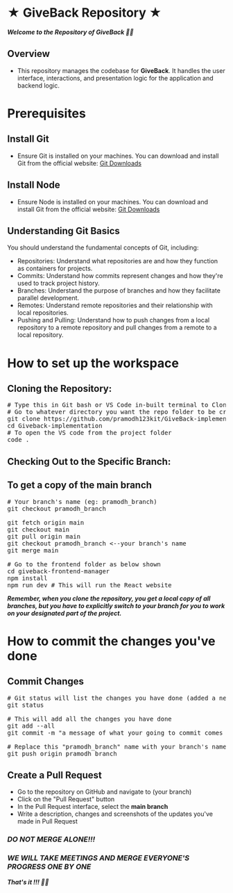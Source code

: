 # ★ GiveBack Repository ★  
_**Welcome to the Repository of **GiveBack** 👨‍🎓**_

## Overview
* This repository manages the codebase for **GiveBack**. It handles the user interface, interactions, and presentation logic for the application and backend logic.

# Prerequisites

## Install Git
* Ensure Git is installed on your machines. You can download and install Git from the official website: [Git Downloads](https://git-scm.com/downloads)
## Install Node 
* Ensure Node is installed on your machines. You can download and install Git from the official website: [Git Downloads](https://nodejs.org/en/download) 

## Understanding Git Basics
You should understand the fundamental concepts of Git, including:

* Repositories: Understand what repositories are and how they function as containers for projects.
* Commits: Understand how commits represent changes and how they're used to track project history.
* Branches: Understand the purpose of branches and how they facilitate parallel development.
* Remotes: Understand remote repositories and their relationship with local repositories.
* Pushing and Pulling: Understand how to push changes from a local repository to a remote repository and pull changes from a remote to a local repository.

# How to set up the workspace    

## Cloning the Repository:
<pre>
# Type this in Git bash or VS Code in-built terminal to Clone the main branch
# Go to whatever directory you want the repo folder to be created through the terminal your using
git clone https://github.com/pramodh123kit/GiveBack-implementation.git
cd Giveback-implementation
# To open the VS code from the project folder
code .
</pre>
  


## Checking Out to the Specific Branch:
## To get a copy of the main branch
<pre>
# Your branch's name (eg: pramodh_branch)
git checkout pramodh_branch

git fetch origin main
git checkout main
git pull origin main 
git checkout pramodh_branch <--your branch's name
git merge main

# Go to the frontend folder as below shown
cd giveback-frontend-manager
npm install
npm run dev # This will run the React website
</pre>



***Remember, when you clone the repository, you get a local copy of all branches, but you have to explicitly switch to your branch for you to work on your designated part of the project.***

# How to commit the changes you've done  

## Commit Changes
<pre>
# Git status will list the changes you have done (added a new file, deleted a file, updated a file)
git status
  
# This will add all the changes you have done
git add --all
git commit -m "a message of what your going to commit comes here" 
  
# Replace this "pramodh_branch" name with your branch's name
git push origin pramodh_branch 
</pre>

## Create a Pull Request
* Go to the repository on GitHub and navigate to (your branch)
* Click on the "Pull Request" button
* In the Pull Request interface, select the **main branch**
* Write a description, changes and screenshots of the updates you've made in Pull Request

 ### _**DO NOT MERGE ALONE!!!**_   
 ### _WE WILL TAKE MEETINGS AND MERGE EVERYONE'S PROGRESS ONE BY ONE_
  

_**That's it !!! 👩‍💻**_
